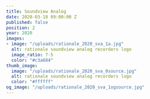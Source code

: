 ```yaml
---
title: Soundview Analog
date: 2020-03-18 09:00:00 Z
published: false
position: 2
year: 2020
images:
- image: "/uploads/rationale_2020_sva_1a.jpg"
  alt: rationale soundview analog recorders logo
  image_ratio: 7-5
  color: "#c3a684"
thumb_image:
  image: "/uploads/rationale_2020_sva_0source.jpg"
  alt: rationale soundview analog recorders logo
  color: "#ffffff"
og_image: "/uploads/rationale_2020_sva_1ogsource.jpg"
---
```


